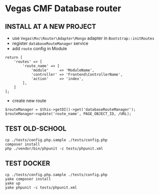 Vegas CMF Database router
======================

INSTALL AT A NEW PROJECT
--
* use `Vegas\Mvc\Router\Adapter\Mongo` adapter in `Bootstrap::initRoutes`
* register `databaseRouteManager` service
* add `route` config in Module
```
return [
    'routes' => [
        'route_name' => [
            'module'     => 'ModuleName',
            'controller' => 'Frontend\ControllerName',
            'action'     => 'index',
        ],
    ]
];
```
* create new route
```
$routeManager = $this->getDI()->get('databaseRouteManager');
$routeManager->update('route_name', PAGE_OBJECT_ID, /URL);
```

TEST OLD-SCHOOL
--
```
cp ./tests/config.php.sample ./tests/config.php
composer install
php ./vendor/bin/phpunit -c tests/phpunit.xml
```

TEST DOCKER
--
```
cp ./tests/config.php.sample ./tests/config.php
yake composer install
yake up
yake phpunit -c tests/phpunit.xml
```